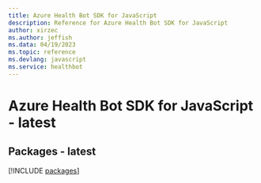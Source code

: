 ```yaml
---
title: Azure Health Bot SDK for JavaScript
description: Reference for Azure Health Bot SDK for JavaScript
author: xirzec
ms.author: jeffish
ms.data: 04/19/2023
ms.topic: reference
ms.devlang: javascript
ms.service: healthbot
---
```

# Azure Health Bot SDK for JavaScript - latest
## Packages - latest
[!INCLUDE [packages](health-bot-index.md)]